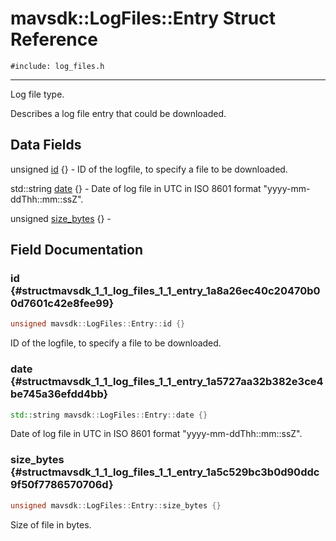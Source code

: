 # mavsdk::LogFiles::Entry Struct Reference
`#include: log_files.h`

----


Log file type. 


Describes a log file entry that could be downloaded. 


## Data Fields


unsigned [id](#structmavsdk_1_1_log_files_1_1_entry_1a8a26ec40c20470b00d7601c42e8fee99) {} - ID of the logfile, to specify a file to be downloaded.

std::string [date](#structmavsdk_1_1_log_files_1_1_entry_1a5727aa32b382e3ce4be745a36efdd4bb) {} - Date of log file in UTC in ISO 8601 format "yyyy-mm-ddThh::mm::ssZ".

unsigned [size_bytes](#structmavsdk_1_1_log_files_1_1_entry_1a5c529bc3b0d90ddc9f50f7786570706d) {} -


## Field Documentation


### id {#structmavsdk_1_1_log_files_1_1_entry_1a8a26ec40c20470b00d7601c42e8fee99}

```cpp
unsigned mavsdk::LogFiles::Entry::id {}
```


ID of the logfile, to specify a file to be downloaded.


### date {#structmavsdk_1_1_log_files_1_1_entry_1a5727aa32b382e3ce4be745a36efdd4bb}

```cpp
std::string mavsdk::LogFiles::Entry::date {}
```


Date of log file in UTC in ISO 8601 format "yyyy-mm-ddThh::mm::ssZ".


### size_bytes {#structmavsdk_1_1_log_files_1_1_entry_1a5c529bc3b0d90ddc9f50f7786570706d}

```cpp
unsigned mavsdk::LogFiles::Entry::size_bytes {}
```


Size of file in bytes.